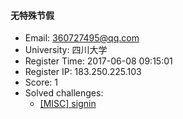 #### 无特殊节假  

* Email: 360727495@qq.com  
* University: 四川大学  
* Register Time: 2017-06-08 09:15:01  
* Register IP: 183.250.225.103  
* Score: 1  
* Solved challenges: 
  * [[MISC] signin](https://github.com/SniperOJ/Challenges/blob/master/web/signin.json)  
